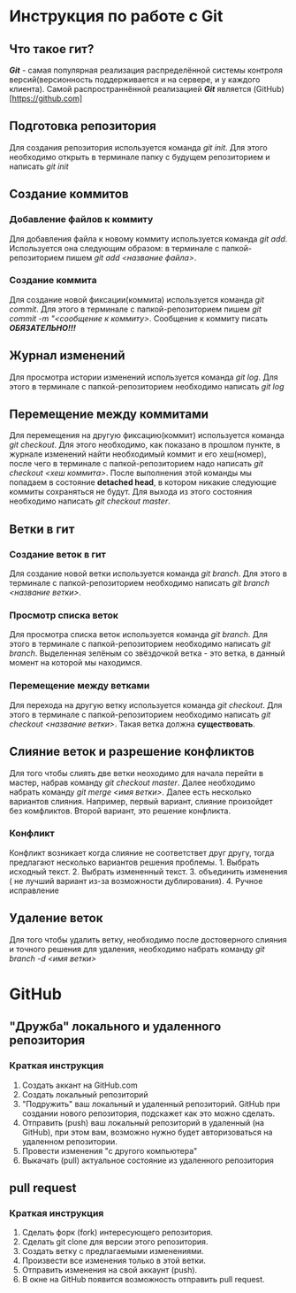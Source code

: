 # Инструкция по работе с Git

## Что такое гит?
***Git*** - самая популярная реализация распределённой системы контроля версий(версионность поддерживается и на сервере, и у каждого клиента). Самой распространнённой реализацией ***Git*** является (GitHub)[https://github.com]

## Подготовка репозитория
Для создания репозитория используется команда *git init*. Для этого необходимо открыть в терминале папку с будущем репозиторием и написать *git init*

## Создание коммитов

### Добавление файлов к коммиту
Для добавления файла к новому коммиту используется команда *git add*. Используется она следующим образом: в терминале с папкой-репозиторием пишем *git add <название файла>*.

### Создание коммита
Для создание новой фиксации(коммита) используется команда *git commit*. Для этого в терминале с папкой-репозиторием пишем *git commit -m "<сообщение к коммиту>*. Сообщение к коммиту писать ***ОБЯЗАТЕЛЬНО!!!***

## Журнал изменений
Для просмотра истории изменений используется команда *git log*. Для этого в терминале с папкой-репозиторием необходимо написать *git log*

## Перемещение между коммитами
Для перемещения на другую фиксацию(коммит) используется команда *git checkout*. Для этого необходимо, как показано в прошлом пункте, в журнале изменений найти необходимый коммит и его хеш(номер), после чего в терминале с папкой-репозиторием надо написать *git checkout <хеш коммита>*. После выполнения этой команды мы попадаем в состояние **detached head**, в котором никакие следующие коммиты сохраняться не будут. Для выхода из этого состояния необходимо написать *git checkout master*.

## Ветки в гит
### Создание веток в гит
Для создание новой ветки используется команда *git branch*. Для этого в терминале с папкой-репозиторием необходимо написать *git branch <название ветки>*.
### Просмотр списка веток
Для просмотра списка веток используется команда *git branch*. Для этого в терминале с папкой-репозиторием необходимо написать *git branch*. Выделенная зелёным со звёздочкой ветка - это ветка, в данный момент на которой мы находимся.

### Перемещение между ветками
Для перехода на другую ветку используется команда *git checkout*. Для этого в терминале с папкой-репозиторием необходимо написать *git checkout <название ветки>*. Такая ветка должна **существовать**.

## Слияние веток и разрешение конфликтов
Для того чтобы слиять две ветки неоходимо для начала перейти в мастер, набрав команду *git checkout master*. Далее необходимо набрать команду *git merge <имя ветки>*. Далее есть несколько вариантов слияния. Например, первый вариант, слияние произойдет без комфликтов. Второй вариант, это решение конфликта.

### Конфликт
Конфликт возникает когда слияние не соответствет друг другу, тогда предлагают несколько вариантов решения проблемы. 1. Выбрать исходный текст. 2. Выбрать измененный текст. 3. объединить изменения ( не лучший вариант из-за возможности дублирования). 4. Ручное исправление

## Удаление веток
Для того чтобы удалить ветку, необходимо после достоверного слияния и точного решения для удаления, необходимо набрать команду *git branch -d <имя ветки>*

# **GitHub**
## "Дружба" локального и удаленного репозитория
### Краткая инструкция
1. Создать аккант на GitHub.com
2. Создать локальный репозиторий
3. "Подружить" ваш локальный и удаленный репозиторий. GitHub при создании нового репозитория, подскажет как это можно сделать.
4. Отправить (push) ваш локальный репозиторий в удаленный (на GitHub), при этом вам, возможно нужно будет авторизоваться на удаленном репозитории.
5. Провести изменения "с другого компьютера"
6. Выкачать (pull) актуальное состояние из удаленного репозитория

## **pull request**
### Краткая инструкция
1. Сделать форк (fork) интересующего репозитория.
2. Сделать git сlone для версии этого репозитория.
3. Создать ветку с предлагаемыми изменениями.
4. Произвести все изменения только в этой ветки.
5. Отправить изменения на свой аккаунт (push).
6. В окне на GitHub появится возможность отправить pull request.
